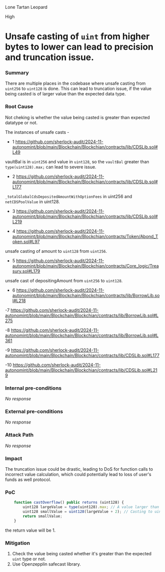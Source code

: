 Lone Tartan Leopard

High

# Unsafe casting of `uint` from higher bytes to lower can lead to precision and truncation issue.

### Summary

There are multiple places in the codebase where unsafe casting from `uint256` to `uint128` is done. This can lead to truncation issue, if the value being casted is of larger value than the expected data type.

### Root Cause

Not cheking is whether the value being casted is greater than expected datatype or not.

The instances of unsafe casts -

- 1  https://github.com/sherlock-audit/2024-11-autonomint/blob/main/Blockchain/Blockchian/contracts/lib/CDSLib.sol#L49

vaultBal is in `uint256` and value in `uint128`, so the `vaultBal` greater than `type(uint128).max;` can lead to severe issue. 


- 2 https://github.com/sherlock-audit/2024-11-autonomint/blob/main/Blockchain/Blockchian/contracts/lib/CDSLib.sol#L177

`_totalGlobalCdsDepositedAmountWithOptionFees` in uint256 and `netCDSPoolValue` in uint128.

- 3  https://github.com/sherlock-audit/2024-11-autonomint/blob/main/Blockchain/Blockchian/contracts/lib/CDSLib.sol#L219

- 4  https://github.com/sherlock-audit/2024-11-autonomint/blob/main/Blockchain/Blockchian/contracts/Token/Abond_Token.sol#L97

unsafe casting of amount to `uint128` from `uint256`.

- 5  https://github.com/sherlock-audit/2024-11-autonomint/blob/main/Blockchain/Blockchian/contracts/Core_logic/Treasury.sol#L179

unsafe cast of depositingAmount from `uint256` to `uint128`.

- 6 https://github.com/sherlock-audit/2024-11-autonomint/blob/main/Blockchain/Blockchian/contracts/lib/BorrowLib.sol#L218

-7 https://github.com/sherlock-audit/2024-11-autonomint/blob/main/Blockchain/Blockchian/contracts/lib/BorrowLib.sol#L275

-8 https://github.com/sherlock-audit/2024-11-autonomint/blob/main/Blockchain/Blockchian/contracts/lib/BorrowLib.sol#L361

-9 https://github.com/sherlock-audit/2024-11-autonomint/blob/main/Blockchain/Blockchian/contracts/lib/CDSLib.sol#L177

-10 https://github.com/sherlock-audit/2024-11-autonomint/blob/main/Blockchain/Blockchian/contracts/lib/CDSLib.sol#L219

### Internal pre-conditions

_No response_

### External pre-conditions

_No response_

### Attack Path

_No response_

### Impact

The truncation issue could be drastic, leading to DoS for function calls to incorrect value calculation, which could potentially lead to loss of user's funds as well protocol.

### PoC

```js
    function castOverflow() public returns (uint128) {
        uint128 largeValue = type(uint128).max; // A value larger than the maximum uint128
        uint128 smallValue = uint128(largeValue + 2); // Casting to uint128
        return smallValue;
    }
```
the return value will be 1.

### Mitigation

1. Check the value being casted whether it's greater than the expected `uint` type or not.
2. Use Openzepplin safecast library.